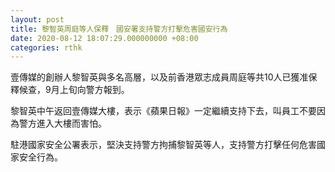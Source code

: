 ```yaml
---
layout: post
title: 黎智英周庭等人保釋　國安署支持警方打擊危害國安行為
date: 2020-08-12 18:07:29.000000000 +08:00
categories: rthk
---
```


壹傳媒的創辦人黎智英與多名高層，以及前香港眾志成員周庭等共10人已獲准保釋候查，9月上旬向警方報到。

黎智英中午返回壹傳媒大樓，表示《蘋果日報》一定繼續支持下去，叫員工不要因為警方進入大樓而害怕。

駐港國家安全公署表示，堅決支持警方拘捕黎智英等人，支持警方打擊任何危害國家安全行為。
